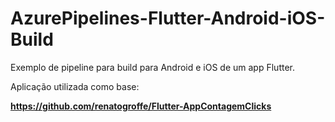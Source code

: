 # AzurePipelines-Flutter-Android-iOS-Build
Exemplo de pipeline para build para Android e iOS de um app Flutter.

Aplicação utilizada como base:

**https://github.com/renatogroffe/Flutter-AppContagemClicks**
